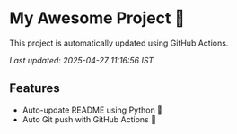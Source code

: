 # My Awesome Project 🚀

This project is automatically updated using GitHub Actions.

_Last updated: 2025-04-27 11:16:56 IST_

## Features
- Auto-update README using Python 🐍
- Auto Git push with GitHub Actions 🤖
